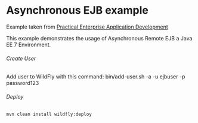 Asynchronous EJB example
=====================================
Example taken from [Practical Enterprise Application Development](http://www.itbuzzpress.com/ebooks/java-ee-7-development-on-wildfly.html)

This example demonstrates the usage of Asynchronous Remote EJB a Java EE 7 Environment.

###### Create User

Add user to WildFly with this command: bin/add-user.sh -a -u ejbuser -p password123

###### Deploy
```shell
mvn clean install wildfly:deploy
```
